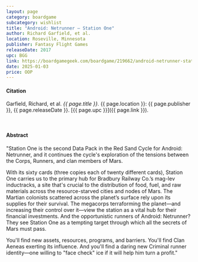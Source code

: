 ```yaml
---
layout: page
category: boardgame
subcategory: wishlist
title: "Android: Netrunner – Station One"
author: Richard Garfield, et al.
location: Roseville, Minnesota
publisher: Fantasy Flight Games
releaseDate: 2017
upc: BGG
link: https://boardgamegeek.com/boardgame/219662/android-netrunner-station-one
date: 2025-01-03
price: OOP
---
```


#### Citation

Garfield, Richard, et al. *{{ page.title }}.* {{ page.location }}: {{ page.publisher }}, {{ page.releaseDate }}. [{{ page.upc }}]({{ page.link }}).

<br>


#### Abstract

"Station One is the second Data Pack in the Red Sand Cycle for Android: Netrunner, and it continues the cycle's exploration of the tensions between the Corps, Runners, and clan members of Mars.

With its sixty cards (three copies each of twenty different cards), Station One carries us to the primary hub for Bradbury Railway Co.’s mag-lev inductracks, a site that's crucial to the distribution of food, fuel, and raw materials across the resource-starved cities and nodes of Mars. The Martian colonists scattered across the planet’s surface rely upon its supplies for their survival. The megacorps terraforming the planet—and increasing their control over it—view the station as a vital hub for their financial investments. And the opportunistic runners of Android: Netrunner? They see Station One as a tempting target through which all the secrets of Mars must pass.

You'll find new assets, resources, programs, and barriers. You'll find Clan Aeneas exerting its influence. And you'll find a daring new Criminal runner identity—one willing to "face check" ice if it will help him turn a profit."
